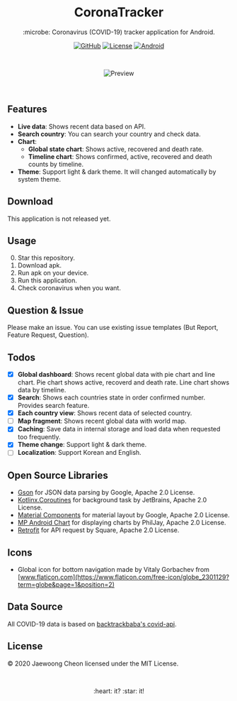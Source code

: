 <h1 align="center">CoronaTracker</h1>
<p align="center">:microbe: Coronavirus (COVID-19) tracker application for Android.</p>
<p align="center">
    <a href="https://github.com/entimer"><img alt="GitHub" src="https://img.shields.io/badge/GitHub-entimer-blueviolet?logo=github"></img></a>
    <a href="https://github.com/entimer/CoronaTracker/blob/master/LICENSE"><img alt="License" src="https://img.shields.io/badge/License-MIT-blue"></img></a>
    <a href="https://www.android.com/"><img alt="Android" src="https://img.shields.io/badge/Android-21%2B-green?logo=android"></img></a>
</p>
<br>
<p align="center"><img alt="Preview" src="https://github.com/entimer/CoronaTracker/blob/master/screenshots/preview.jpg"></img></p>
<br>

## Features
- **Live data**: Shows recent data based on API.
- **Search country**: You can search your country and check data.
- **Chart**:
    - **Global state chart**: Shows active, recovered and death rate.
    - **Timeline chart**: Shows confirmed, active, recovered and death counts by timeline.
- **Theme**: Support light & dark theme. It will changed automatically by system theme.

## Download
This application is not released yet.

## Usage
0. Star this repository.
1. Download apk.
2. Run apk on your device.
3. Run this application.
4. Check coronavirus when you want.

## Question & Issue
Please make an issue. You can use existing issue templates (But Report, Feature Request, Question).

## Todos
- [x] **Global dashboard**: Shows recent global data with pie chart and line chart. Pie chart shows active, recoverd and death rate. Line chart shows data by timeline.
- [x] **Search**: Shows each countries state in order confirmed number. Provides search feature.
- [x] **Each country view**: Shows recent data of selected country.
- [ ] **Map fragment**: Shows recent global data with world map.
- [x] **Caching**: Save data in internal storage and load data when requested too frequently.
- [x] **Theme change**: Support light & dark theme.
- [ ] **Localization**: Support Korean and English.

## Open Source Libraries
- [Gson](https://github.com/google/gson) for JSON data parsing by Google, Apache 2.0 License.
- [Kotlinx.Coroutines](https://github.com/Kotlin/kotlinx.coroutines) for background task by JetBrains, Apache 2.0 License.
- [Material Components](https://github.com/material-components/material-components-android) for material layout by Google, Apache 2.0 License.
- [MP Android Chart](https://github.com/PhilJay/MPAndroidChart) for displaying charts by PhilJay, Apache 2.0 License.
- [Retrofit](https://github.com/square/retrofit) for API request by Square, Apache 2.0 License.

## Icons
- Global icon for bottom navigation made by Vitaly Gorbachev from [www.flaticon.com](https://www.flaticon.com/free-icon/globe_2301129?term=globe&page=1&position=2)

## Data Source
All COVID-19 data is based on [backtrackbaba's covid-api](https://github.com/backtrackbaba/covid-api).

## License
© 2020 Jaewoong Cheon licensed under the MIT License.

<br>
<p align=center>:heart: it? :star: it!</p>